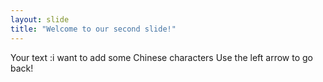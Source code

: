 ```yaml
---
layout: slide
title: "Welcome to our second slide!"
---
```

Your text :i want to add some Chinese characters
Use the left arrow to go back!
